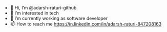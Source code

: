 - 👋 Hi, I’m @adarsh-raturi-github
- 👀 I’m interested in tech
- 🌱 I’m currently working as software developer
- 📫 How to reach me https://in.linkedin.com/in/adarsh-raturi-847208163

<!---
adarsh-raturi-github/adarsh-raturi-github is a ✨ special ✨ repository because its `README.md` (this file) appears on your GitHub profile.
You can click the Preview link to take a look at your changes.
--->
